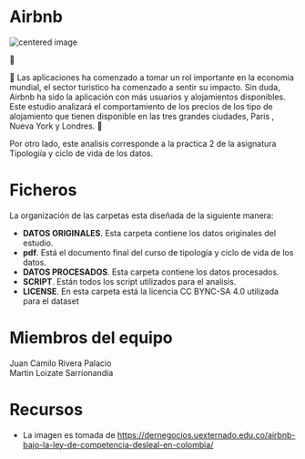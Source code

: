 # Airbnb

<img src="https://dernegocios.uexternado.edu.co/wp-content/uploads/sites/2/2020/01/airbnb-3399753_1920-1-1400x793.jpg" alt="centered image" id="logo" data-height-percentage="100" data-actual-width="140" data-actual-height="55" class="center">

:pushpin: 

:hotel:
Las aplicaciones ha comenzado a tomar un rol importante en la economia mundial, el sector turistico ha comenzado a sentir su impacto. Sin duda, Airbnb ha sido la aplicación con más usuarios y alojamientos disponibles. Este estudio analizará el comportamiento de los precios de los tipo de alojamiento que tienen disponible en las tres grandes ciudades, Paris  , Nueva York  y Londres. :sunrise:


Por otro lado, este analisis corresponde a la practica 2 de  la asignatura Tipologiía y ciclo de vida de los datos.


# Ficheros

La organización de las carpetas esta diseñada de la siguiente manera:

* **DATOS ORIGINALES**. Esta carpeta contiene los datos originales del estudio.
* **pdf**. Está el documento final del curso de tipología y ciclo de vida de los datos.
* **DATOS PROCESADOS**. Esta carpeta contiene los datos procesados. 
* **SCRIPT**. Están todos los script utilizados para el analisis.
* **LICENSE**. En esta carpeta está la licencia CC BYNC-SA 4.0 utilizada para el dataset


# Miembros del equipo

Juan Camilo Rivera Palacio  
Martin Loizate Sarrionandia

# Recursos
* La imagen es tomada de https://dernegocios.uexternado.edu.co/airbnb-bajo-la-ley-de-competencia-desleal-en-colombia/

